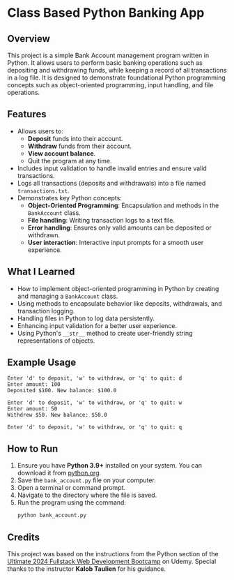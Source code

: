 # Class Based Python Banking App

## Overview
This project is a simple Bank Account management program written in Python. It allows users to perform basic banking operations such as depositing and withdrawing funds, while keeping a record of all transactions in a log file. It is designed to demonstrate foundational Python programming concepts such as object-oriented programming, input handling, and file operations.

## Features
- Allows users to:
  - **Deposit** funds into their account.
  - **Withdraw** funds from their account.
  - **View account balance**.
  - Quit the program at any time.
- Includes input validation to handle invalid entries and ensure valid transactions.
- Logs all transactions (deposits and withdrawals) into a file named `transactions.txt`.
- Demonstrates key Python concepts:
  - **Object-Oriented Programming**: Encapsulation and methods in the `BankAccount` class.
  - **File handling**: Writing transaction logs to a text file.
  - **Error handling**: Ensures only valid amounts can be deposited or withdrawn.
  - **User interaction**: Interactive input prompts for a smooth user experience.

## What I Learned
- How to implement object-oriented programming in Python by creating and managing a `BankAccount` class.
- Using methods to encapsulate behavior like deposits, withdrawals, and transaction logging.
- Handling files in Python to log data persistently.
- Enhancing input validation for a better user experience.
- Using Python's `__str__` method to create user-friendly string representations of objects.

## Example Usage
```text
Enter 'd' to deposit, 'w' to withdraw, or 'q' to quit: d
Enter amount: 100
Deposited $100. New balance: $100.0

Enter 'd' to deposit, 'w' to withdraw, or 'q' to quit: w
Enter amount: 50
Withdrew $50. New balance: $50.0

Enter 'd' to deposit, 'w' to withdraw, or 'q' to quit: q
```

## How to Run
1. Ensure you have **Python 3.9+** installed on your system. You can download it from [python.org](https://python.org).
2. Save the `bank_account.py` file on your computer.
3. Open a terminal or command prompt.
4. Navigate to the directory where the file is saved.
5. Run the program using the command:
   ```bash
   python bank_account.py
   ```

## Credits
This project was based on the instructions from the Python section of the [Ultimate 2024 Fullstack Web Development Bootcamp](https://www.udemy.com/course/the-ultimate-fullstack-web-development-bootcamp/) on Udemy. Special thanks to the instructor **Kalob Taulien** for his guidance.
